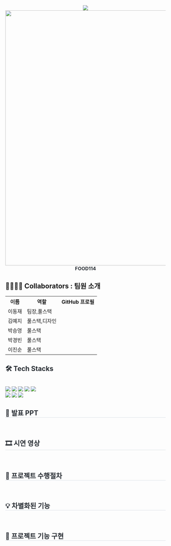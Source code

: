 <div align="center">
    <img src="https://capsule-render.vercel.app/api?type=waving&color=ff8002&height=180&text=FOOD114&animation=&fontColor=ffffff&fontSize=50" />
    </div>
    
<div align="center">
    <img src="https://github.com/dlehdwo01/TeamProject1-FOOD114/assets/153072974/b909a6bb-70d0-411c-91d6-394189d8ab95" style="width:800px;">
    </div> 
<div style="font-weight: 700; font-size: 15px; text-align: center; color: #282d33;" align="center"> FOOD114 
    </div> 
    
<div style= "text-align:left;"> 
    <div style="font-weight: 700; font-size: 15px; text-align: left; color: #282d33;">  </div> 
    </div>
    <div style= "text-align:left;">
    <h2 tabindex="-1" class="heading-element" dir="auto" >👨‍👩‍👦‍👦 Collaborators : 팀원 소개</h2>
        <table >
            <tr>
                <th>이름</th>    
                <th>역할</th>
                <th>GitHub 프로필</th>
            </tr>
            <tr>
                <td>이동재</td>
                <td>팀장,풀스택</td>
                <td></td>
            </tr>
            <tr>
                <td>김예지</td>
                <td>풀스택,디자인</td>
                <td></td>
            </tr>
            <tr>
                <td>박승영</td>
                <td>풀스택</td>
                <td></td>
            </tr>
            <tr>
                <td>박경빈</td>
                <td>풀스택</td>
                <td></td>
            </tr>
            <tr>
                <td>이진순</td>
                <td>풀스택</td>
                <td></td>
            </tr>
            </table>
        </div>


<div style= "text-align:left;">
    <h2 style="color: #282d33;"> 🛠️ Tech Stacks </h2> <br> 
    <div style="margin: 0 auto; text-align: left;" align= "left"> <img src="https://img.shields.io/badge/Spring Boot-6DB33F?style=for-the-badge&logo=Spring Boot&logoColor=white">
          <img src="https://img.shields.io/badge/Vue.js-4FC08D?style=for-the-badge&logo=Vue.js&logoColor=white">
          <img src="https://img.shields.io/badge/MySQL-4479A1?style=for-the-badge&logo=MySQL&logoColor=white">
          <img src="https://img.shields.io/badge/Java-007396?style=for-the-badge&logo=Java&logoColor=white">
          <img src="https://img.shields.io/badge/jQuery-0769AD?style=for-the-badge&logo=jQuery&logoColor=white">
          <br/><img src="https://img.shields.io/badge/CSS3-1572B6?style=for-the-badge&logo=CSS3&logoColor=white">
          <img src="https://img.shields.io/badge/HTML5-E34F26?style=for-the-badge&logo=HTML5&logoColor=white">
          <img src="https://img.shields.io/badge/Javascript-F7DF1E?style=for-the-badge&logo=Javascript&logoColor=white">
          </div>
    </div>
    <div style= "text-align:left;">
    <h2 style="border-bottom: 1px solid #d8dee4; color: #282d33;"> 📕 발표 PPT </h2> <br>         
    </div>
    <div style= "text-align:left;">
    <h2 style="border-bottom: 1px solid #d8dee4; color: #282d33;"> 🎞 시연 영상 </h2> <br>         
    </div>
    <div style= "text-align:left;">
    <h2 style="border-bottom: 1px solid #d8dee4; color: #282d33;">  📑 프로젝트 수행절차 </h2> <br>         
    </div>
    <div style= "text-align:left;">
    <h2 style="border-bottom: 1px solid #d8dee4; color: #282d33;"> 💡 차별화된 기능 </h2> <br>         
        </div>
    <div style= "text-align:left;">
    <h2 style="border-bottom: 1px solid #d8dee4; color: #282d33;"> 📌 프로젝트 기능 구현 </h2> <br>         
    </div>
    
   
 
    
